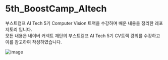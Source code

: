 # 5th_BoostCamp_AItech
부스트캠프 AI Tech 5기 Computer Vision 트랙을 수강하며 배운 내용을 정리한 레포지토리 입니다.  
모든 내용은 네이버 커넥트 재단의 부스트캠프 AI Tech 5기 CV트랙 강의를 수강하고 이를 참고하여 작성하였습니다.


![image](https://user-images.githubusercontent.com/72616557/226950442-beb5259e-91ad-42d5-9258-43eb48afa6d9.png)

